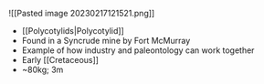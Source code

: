   ![[Pasted image 20230217121521.png]]
- [[Polycotylids|Polycotylid]]
- Found in a Syncrude mine by Fort McMurray
- Example of how industry and paleontology can work together
- Early [[Cretaceous]]
- ~80kg; 3m